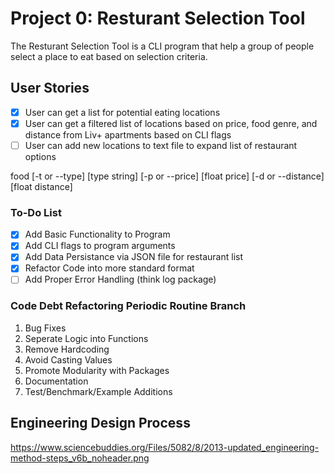 # Project 0: Resturant Selection Tool

The Resturant Selection Tool is a CLI program that help a group of people select a place to eat based on selection criteria.

## User Stories

- [x] User can get a list for potential eating locations
- [x] User can get a filtered list of locations based on price, food genre, and distance from Liv+ apartments based on CLI flags
- [ ] User can add new locations to text file to expand list of restaurant options

food [-t or --type] [type string] [-p or --price] [float price] [-d or --distance] [float distance]

### To-Do List

- [x] Add Basic Functionality to Program
- [x] Add CLI flags to program arguments
- [x] Add Data Persistance via JSON file for restaurant list
- [x] Refactor Code into more standard format
- [ ] Add Proper Error Handling (think log package)

### Code Debt Refactoring Periodic Routine Branch

1) Bug Fixes
2) Seperate Logic into Functions
3) Remove Hardcoding
4) Avoid Casting Values
5) Promote Modularity with Packages
6) Documentation
7) Test/Benchmark/Example Additions

## Engineering Design Process

<https://www.sciencebuddies.org/Files/5082/8/2013-updated_engineering-method-steps_v6b_noheader.png>
